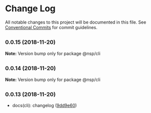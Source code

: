 # Change Log

All notable changes to this project will be documented in this file.
See [Conventional Commits](https://conventionalcommits.org) for commit guidelines.

## <small>0.0.15 (2018-11-20)</small>

**Note:** Version bump only for package @nsp/cli





## <small>0.0.14 (2018-11-20)</small>

**Note:** Version bump only for package @nsp/cli





## <small>0.0.13 (2018-11-20)</small>

* docs(cli): changelog ([9dd9e60](https://github.com/BarryYan/nsp/commit/9dd9e60))
